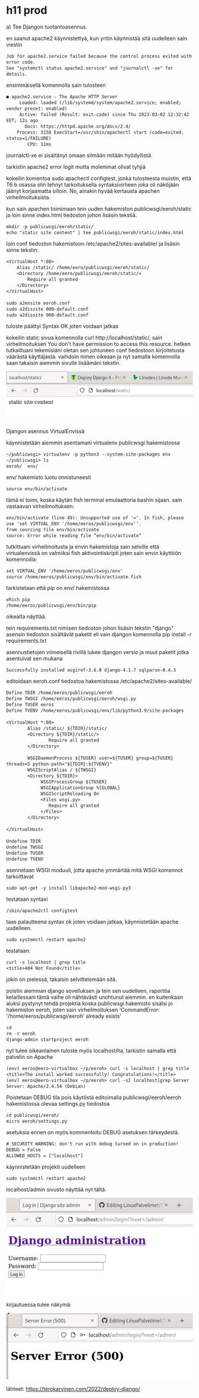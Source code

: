 # h11 prod

a) Tee Djangon tuotantoasennus.

en saanut apache2 käynnistettyä, kun yritin käynnistää sitä uudelleen sain viestin

	Job for apache2.service failed because the control process exited with error code.
	See "systemctl status apache2.service" and "journalctl -xe" for details.

ensimmäisellä komennolla sain tulosteen

	● apache2.service - The Apache HTTP Server
	     Loaded: loaded (/lib/systemd/system/apache2.service; enabled; vendor preset: enabled)
	     Active: failed (Result: exit-code) since Thu 2023-03-02 12:32:42 EET; 12s ago
	       Docs: https://httpd.apache.org/docs/2.4/
	    Process: 3158 ExecStart=/usr/sbin/apachectl start (code=exited, status=1/FAILURE)
	        CPU: 11ms

journalctl-xe ei sisältänyt omaan silmään mitään hyödyllistä.

tarkistin apache2 error logit mutta molemmat olivat tyhjiä

kokeilin komentoa sudo apachectl configtest, jonka tulosteesta muistin, että T6 b osassa 
olin tehnyt tarkoituksella syntaksivirheen joka oli näköjään jäänyt korjaamatta silloin.
No, ainakin hyvää kertausta apachen virheilmoituksista.

kun sain apachen toimimaan tein uuden hakemiston publicwsgi/eeroh/static ja loin sinne index.html tiedoston johon lisäsin tekstiä.

	mkdir -p publicwsgi/eeroh/static/
	echo "static site content" | tee publicwsgi/eeroh/static/index.html

loin conf tiedoston hakemistoon /etc/apache2/sites-available/ ja lisäsin sinne tekstin:

	<VirtualHost *:80>
		Alias /static/ /home/eero/publicwsgi/eeroh/static/
		<Directory /home/eero/publicwsgi/eeroh/static/>
			Require all granted
		</Directory>
	</VirtualHost>
	
	sudo a2ensite eeroh.conf
	sudo a2dissite 000-default.conf
	sudo a2dissite 000-default.conf

tuloste päättyi Syntax OK joten voidaan jatkaa

kokeilin static sivua komennolla curl http://localhost/static/, sain virheilmoituksen You don't have permission to access this resource.
hetken tutkailtuani tekemisiäni oletan sen johtuneen conf tiedostoon kirjoitetusta väärästä käyttäjästä.
vaihdoin nimen oikeaan ja nyt samalla komennolla saan takaisin aiemmin sivulle lisäämäni tekstin.

![](Pictures/T11a1.png)

Djangon asennus VirtualEnvissä

käynnistetään aiemmin asentamani virtualenv publicwsgi hakemistossa

	~/publicwsgi> virtualenv -p python3 --system-site-packages env
	~/publicwsgi> ls
	eeroh/  env/

env/ hakemisto luotu onnistuneesti


	source env/bin/activate
	
tämä ei toimi, koska käytän fish terminal emulaattoria bashin sijaan.
sain vastaavan virheilmoituksen:

	env/bin/activate (line 49): Unsupported use of '='. In fish, please use 'set VIRTUAL_ENV '/home/eeros/publicwsgi/env''.
	from sourcing file env/bin/activate
	source: Error while reading file “env/bin/activate”
	
tutkittuani virheilmoitusta ja envin hakemistoja sain selville että 
virtualenvissä on valmiiksi fish aktivointiskripti joten sain envin käyttöön komennoilla:

	set VIRTUAL_ENV '/home/eeros/publicwsgi/env'
	source /home/eeros/publicwsgi/env/bin/activate.fish

tarkistetaan että pip on env/ hakemistossa

	which pip
	/home/eeros/publicwsgi/env/bin/pip

oikealta näyttää.

tein requirements.txt nimisen tiedoston johon lisäsin tekstin "django"
asensin tiedoston sisältävät paketit eli vain djangon komennolla pip install -r requirements.txt

asennustietojen viimeisellä rivillä lukee djangon versio ja muut paketit jotka asentuivat sen mukana

	Successfully installed asgiref-3.6.0 django-4.1.7 sqlparse-0.4.3

editoidaan eeroh.conf tiedostoa hakemistossa /etc/apache2/sites-available/ 

	Define TDIR /home/eeros/publicwsgi/eeroh
	Define TWSGI /home/eeros/publicwsgi/eeroh/wsgi.py 
	Define TUSER eeros
	Define TVENV /home/eeros/publicwsgi/env/lib/python3.9/site-packages
	
	<VirtualHost *:80>
	        Alias /static/ ${TDIR}/static/
	        <Directory ${TDIR}/static/>
	                Require all granted
	        </Directory>
	
	        WSGIDaemonProcess ${TUSER} user=${TUSER} group=${TUSER} threads=5 python-path="${TDIR}:${TVENV}"
	        WSGIScriptAlias / ${TWSGI}
	        <Directory ${TDIR}>
	             WSGIProcessGroup ${TUSER}
	             WSGIApplicationGroup %{GLOBAL}
	             WSGIScriptReloading On
	             <Files wsgi.py>
	                Require all granted
	             </Files>
	        </Directory>
	
	</VirtualHost>
	
	Undefine TDIR
	Undefine TWSGI
	Undefine TUSER
	Undefine TVENV
	
asennetaan WSGI moduuli, jotta apache ymmärtää mitä WSGI komennot tarkoittavat

	sudo apt-get -y install libapache2-mod-wsgi-py3

testataan syntaxi

	/sbin/apache2ctl configtest

taas palautteena syntax ok joten voidaan jatkaa, käynnistetään apache uudelleen.

	sudo systemctl restart apache2

testataan: 

	curl -s localhost | grep title
	<title>404 Not Found</title>

jokin on pielessä, takaisin selvittelemään sitä.

poistin aiemman django sovelluksen ja tein sen uudelleen, raporttia kelaillessani tämä vaihe oli nähtävästi unohtunut aiemmin. en kuitenkaan aluksi pystynyt tehdä projektia koska publicwsgi hakemisto sisälsi jo hakemiston eeroh, joten sain virheilmoituksen 'CommandError: '/home/eeros/publicwsgi/eeroh' already exists'

	cd 
	rm -r eeroh
	django-admin startproject eeroh
	
nyt tulee oikeanlainen tuloste myös localhostilta, tarkistin samalla että palvelin on Apache
	
	(env) eeros@eero-virtualbox ~/p/eeroh> curl -s localhost | grep title
	<title>The install worked successfully! Congratulations!</title>
	(env) eeros@eero-virtualbox ~/p/eeroh> curl -sI localhost|grep Server
	Server: Apache/2.4.54 (Debian)
	
Poistetaan DEBUG tila pois käytöstä editoimalla publicwsgi/eeroh/eeroh hakemistossa olevaa settings.py tiedostoa

	cd publicwsgi/eeroh/
	micro eeroh/settings.py 
	
asetuksia ennen on myös kommentoitu DEBUG asetuksen tärkeydestä. 
	
	# SECURITY WARNING: don't run with debug turned on in production!
	DEBUG = False
	ALLOWED_HOSTS = ["localhost"]

käynnistetään projekti uudelleen
	
	sudo systemctl restart apache2

localhost/admin sivusto näyttää nyt tältä.

![](Pictures/T11a2.png)

kirjautuessa tulee näkymä:

![](Pictures/T11a3.png)


lähteet: https://terokarvinen.com/2022/deploy-django/
